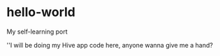 # hello-world
My self-learning port

''I will be doing my Hive app code here, anyone wanna give me a hand?
